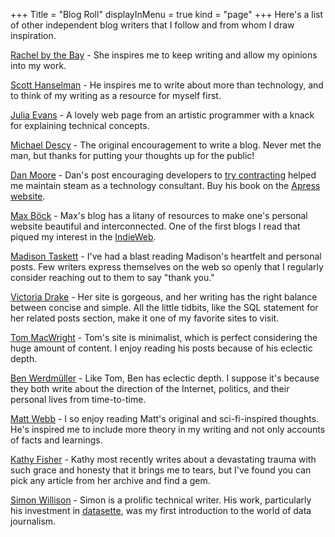 +++
Title = "Blog Roll"
displayInMenu = true
kind = "page"
+++
Here's a list of other independent blog writers that I follow and from whom I draw inspiration.

[Rachel by the Bay](http://rachelbythebay.com/) - She inspires me to keep writing and allow my opinions into my work.

[Scott Hanselman](https://www.hanselman.com/) - He inspires me to write about more than technology, and to think of my writing as a resource for myself first.

[Julia Evans](https://jvns.ca/) - A lovely web page from an artistic programmer with a knack for explaining technical concepts.

[Michael Descy](https://mjdescy.me/) - The original encouragement to write a blog. Never met the man, but thanks for putting your thoughts up for the public!

[Dan Moore](https://letterstoanewdeveloper.com/) - Dan's post encouraging developers to [try contracting](https://letterstoanewdeveloper.com/2018/11/12/try-contracting/) helped me maintain steam as a technology consultant. Buy his book on the [Apress website](https://www.apress.com/gp/book/9781484260739).

[Max B&ouml;ck](https://mxb.dev/blog/) - Max's blog has a litany of resources to make one's personal website beautiful and interconnected. One of the first blogs I read that piqued my interest in the [IndieWeb](https://indieweb.org/).

[Madison Taskett](https://www.madisontaskett.com/) - I've had a blast reading Madison's heartfelt and personal posts. Few writers express themselves on the web so openly that I regularly consider reaching out to them to say "thank you."

[Victoria Drake](https://victoria.dev/) - Her site is gorgeous, and her writing has the right balance between concise and simple. All the little tidbits, like the SQL statement for her related posts section, make it one of my favorite sites to visit.

[Tom MacWright](https://macwright.com/) - Tom's site is minimalist, which is perfect considering the huge amount of content. I enjoy reading his posts because of his eclectic depth.

[Ben Werdm&uuml;ller](https://werd.io/) - Like Tom, Ben has eclectic depth. I suppose it's because they both write about the direction of the Internet, politics, and their personal lives from time-to-time.

[Matt Webb](http://interconnected.org/home/) - I so enjoy reading Matt's original and sci-fi-inspired thoughts. He's inspired me to include more theory in my writing and not only accounts of facts and learnings.

[Kathy Fisher](http://www.aspeckledtrout.com/) - Kathy most recently writes about a devastating trauma with such grace and honesty that it brings me to tears, but I've found you can pick any article from her archive and find a gem.

[Simon Willison](https://simonwillison.net/) - Simon is a prolific technical writer. His work, particularly his investment in [datasette](https://docs.datasette.io/en/stable/), was my first introduction to the world of data journalism.
